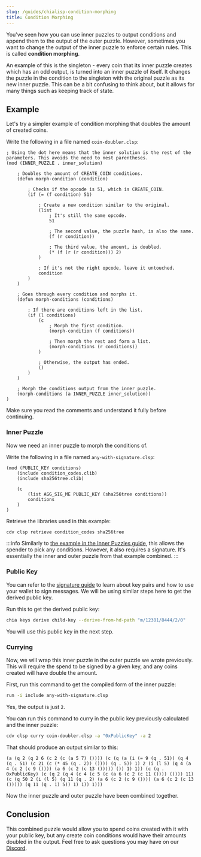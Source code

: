```yaml
---
slug: /guides/chialisp-condition-morphing
title: Condition Morphing
---
```


You've seen how you can use inner puzzles to output conditions and append them to the output of the outer puzzle. However, sometimes you want to change the output of the inner puzzle to enforce certain rules. This is called **condition morphing**.

An example of this is the singleton - every coin that its inner puzzle creates which has an odd output, is turned into an inner puzzle of itself. It changes the puzzle in the condition to the singleton with the original puzzle as its new inner puzzle. This can be a bit confusing to think about, but it allows for many things such as keeping track of state.

## Example

Let's try a simpler example of condition morphing that doubles the amount of created coins.

Write the following in a file named `coin-doubler.clsp`:

```chialisp title="coin-double.clsp"
; Using the dot here means that the inner solution is the rest of the parameters. This avoids the need to nest parentheses.
(mod (INNER_PUZZLE . inner_solution)

    ; Doubles the amount of CREATE_COIN conditions.
    (defun morph-condition (condition)

        ; Checks if the opcode is 51, which is CREATE_COIN.
        (if (= (f condition) 51)

            ; Create a new condition similar to the original.
            (list
                ; It's still the same opcode.
                51

                ; The second value, the puzzle hash, is also the same.
                (f (r condition))

                ; The third value, the amount, is doubled.
                (* (f (r (r condition))) 2)
            )

            ; If it's not the right opcode, leave it untouched.
            condition
        )
    )

    ; Goes through every condition and morphs it.
    (defun morph-conditions (conditions)

        ; If there are conditions left in the list.
        (if (l conditions)
            (c
                ; Morph the first condition.
                (morph-condition (f conditions))

                ; Then morph the rest and form a list.
                (morph-conditions (r conditions))
            )

            ; Otherwise, the output has ended.
            ()
        )
    )

    ; Morph the conditions output from the inner puzzle.
    (morph-conditions (a INNER_PUZZLE inner_solution))
)
```

Make sure you read the comments and understand it fully before continuing.

### Inner Puzzle

Now we need an inner puzzle to morph the conditions of.

Write the following in a file named `any-with-signature.clsp`:

```chialisp title="any-with-signature.clsp"
(mod (PUBLIC_KEY conditions)
    (include condition_codes.clib)
    (include sha256tree.clib)

    (c
        (list AGG_SIG_ME PUBLIC_KEY (sha256tree conditions))
        conditions
    )
)
```

Retrieve the libraries used in this example:

```bash
cdv clsp retrieve condition_codes sha256tree
```

:::info
Similarly to [the example in the Inner Puzzles guide](/guides/chialisp-inner-puzzles#inner-puzzle), this allows the spender to pick any conditions. However, it also requires a signature. It's essentially the inner and outer puzzle from that example combined.
:::

### Public Key

You can refer to the [signature guide](/guides/chialisp-bls-signatures) to learn about key pairs and how to use your wallet to sign messages. We will be using similar steps here to get the derived public key.

Run this to get the derived public key:

```bash
chia keys derive child-key --derive-from-hd-path "m/12381/8444/2/0"
```

You will use this public key in the next step.

### Currying

Now, we will wrap this inner puzzle in the outer puzzle we wrote previously. This will require the spend to be signed by a given key, and any coins created will have double the amount.

First, run this command to get the compiled form of the inner puzzle:

```bash
run -i include any-with-signature.clsp
```

Yes, the output is just `2`.

You can run this command to curry in the public key previously calculated and the inner puzzle:

```bash
cdv clsp curry coin-doubler.clsp -a "0xPublicKey" -a 2
```

That should produce an output similar to this:

```chialisp
(a (q 2 (q 2 6 (c 2 (c (a 5 7) ()))) (c (q (a (i (= 9 (q . 51)) (q 4 (q . 51) (c 21 (c (* 45 (q . 2)) ()))) (q . 5)) 1) 2 (i (l 5) (q 4 (a 4 (c 2 (c 9 ()))) (a 6 (c 2 (c 13 ())))) ()) 1) 1)) (c (q . 0xPublicKey) (c (q 2 (q 4 (c 4 (c 5 (c (a 6 (c 2 (c 11 ()))) ()))) 11) (c (q 50 2 (i (l 5) (q 11 (q . 2) (a 6 (c 2 (c 9 ()))) (a 6 (c 2 (c 13 ())))) (q 11 (q . 1) 5)) 1) 1)) 1)))
```

Now the inner puzzle and outer puzzle have been combined together.

## Conclusion

This combined puzzle would allow you to spend coins created with it with your public key, but any create coin conditions would have their amounts doubled in the output. Feel free to ask questions you may have on our [Discord](https://discord.gg/chia).
